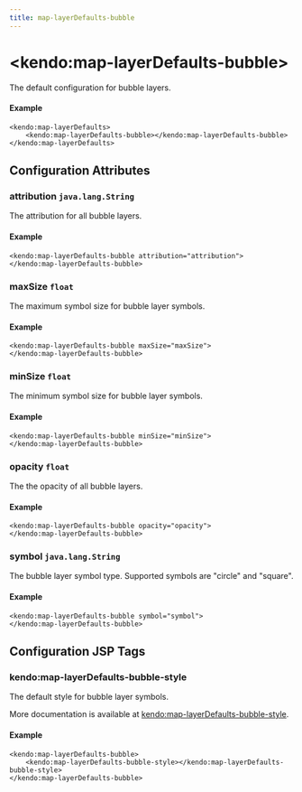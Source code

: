 ```yaml
---
title: map-layerDefaults-bubble
---
```


# \<kendo:map-layerDefaults-bubble\>

The default configuration for bubble layers.

#### Example
    <kendo:map-layerDefaults>
        <kendo:map-layerDefaults-bubble></kendo:map-layerDefaults-bubble>
    </kendo:map-layerDefaults>

## Configuration Attributes

### attribution `java.lang.String`

The attribution for all bubble layers.

#### Example
    <kendo:map-layerDefaults-bubble attribution="attribution">
    </kendo:map-layerDefaults-bubble>

### maxSize `float`

The maximum symbol size for bubble layer symbols.

#### Example
    <kendo:map-layerDefaults-bubble maxSize="maxSize">
    </kendo:map-layerDefaults-bubble>

### minSize `float`

The minimum symbol size for bubble layer symbols.

#### Example
    <kendo:map-layerDefaults-bubble minSize="minSize">
    </kendo:map-layerDefaults-bubble>

### opacity `float`

The the opacity of all bubble layers.

#### Example
    <kendo:map-layerDefaults-bubble opacity="opacity">
    </kendo:map-layerDefaults-bubble>

### symbol `java.lang.String`

The bubble layer symbol type. Supported symbols are "circle" and "square".

#### Example
    <kendo:map-layerDefaults-bubble symbol="symbol">
    </kendo:map-layerDefaults-bubble>


##  Configuration JSP Tags

### kendo:map-layerDefaults-bubble-style

The default style for bubble layer symbols.

More documentation is available at [kendo:map-layerDefaults-bubble-style](/api/wrappers/jsp/map/layerdefaults-bubble-style).

#### Example

    <kendo:map-layerDefaults-bubble>
        <kendo:map-layerDefaults-bubble-style></kendo:map-layerDefaults-bubble-style>
    </kendo:map-layerDefaults-bubble>


